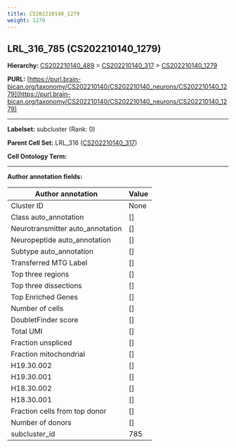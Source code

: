 ```yaml
---
title: CS202210140_1279
weight: 1279
---
```

## LRL_316_785 (CS202210140_1279)
<b>Hierarchy: </b>
[CS202210140_489](../CS202210140_489) >
[CS202210140_317](../CS202210140_317) >
[CS202210140_1279](../CS202210140_1279)

**PURL:** [https://purl.brain-bican.org/taxonomy/CS202210140/CS202210140_neurons/CS202210140_1279](https://purl.brain-bican.org/taxonomy/CS202210140/CS202210140_neurons/CS202210140_1279)

---


**Labelset:** subcluster (Rank: 0)

**Parent Cell Set:** LRL_316 ([CS202210140_317](../CS202210140_317))



**Cell Ontology Term:** 

[MARKER GENES.]: #


---

[TRANSFERRED ANNOTATIONS.]: #


[AUTHOR ANNOTATION FIELDS.]: #


**Author annotation fields:**

| Author annotation | Value |
|-------------------|-------|
|Cluster ID|None|
|Class auto_annotation|[]|
|Neurotransmitter auto_annotation|[]|
|Neuropeptide auto_annotation|[]|
|Subtype auto_annotation|[]|
|Transferred MTG Label|[]|
|Top three regions|[]|
|Top three dissections|[]|
|Top Enriched Genes|[]|
|Number of cells|[]|
|DoubletFinder score|[]|
|Total UMI|[]|
|Fraction unspliced|[]|
|Fraction mitochondrial|[]|
|H19.30.002|[]|
|H19.30.001|[]|
|H18.30.002|[]|
|H18.30.001|[]|
|Fraction cells from top donor|[]|
|Number of donors|[]|
|subcluster_id|785|
